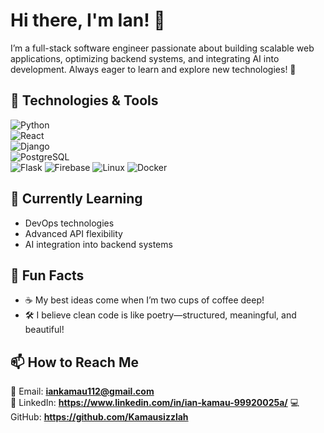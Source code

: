 # Hi there, I'm Ian! 👋  
I’m a full-stack software engineer passionate about building scalable web applications, optimizing backend systems, and integrating AI into development. Always eager to learn and explore new technologies! 🚀  

## 🚀 Technologies & Tools 
![Python](https://img.shields.io/badge/Python-3776AB?style=for-the-badge&logo=python&logoColor=white)  
![React](https://img.shields.io/badge/React-61DAFB?style=for-the-badge&logo=react&logoColor=black)  
![Django](https://img.shields.io/badge/Django-092E20?style=for-the-badge&logo=django&logoColor=white)  
![PostgreSQL](https://img.shields.io/badge/PostgreSQL-336791?style=for-the-badge&logo=postgresql&logoColor=white)  
![Flask](https://img.shields.io/badge/Flask-000000?style=for-the-badge&logo=flask&logoColor=white)
![Firebase](https://img.shields.io/badge/Firebase-FFCA28?style=for-the-badge&logo=firebase&logoColor=black)
![Linux](https://img.shields.io/badge/Linux-FCC624?style=for-the-badge&logo=linux&logoColor=black)
![Docker](https://img.shields.io/badge/Docker-2496ED?style=for-the-badge&logo=docker&logoColor=white)


## 🌱 Currently Learning  
- DevOps technologies 
- Advanced API flexibility  
- AI integration into backend systems  

## 🎯 Fun Facts  
- ☕ My best ideas come when I’m two cups of coffee deep! 
- 🛠️ I believe clean code is like poetry—structured, meaningful, and beautiful!  


## 📫 How to Reach Me  
📧 Email: **iankamau112@gmail.com**  
💼 LinkedIn: **https://www.linkedin.com/in/ian-kamau-99920025a/** 
💻 GitHub: **https://github.com/Kamausizzlah**  


<!--
**Kamausizzlah/Kamausizzlah** is a ✨ _special_ ✨ repository because its `README.md` (this file) appears on your GitHub profile.

Here are some ideas to get you started:

- 🔭 I’m currently working on ...
- 🌱 I’m currently learning ...
- 👯 I’m looking to collaborate on ...
- 🤔 I’m looking for help with ...
- 💬 Ask me about ...
- 📫 How to reach me: ...
- 😄 Pronouns: ...
- ⚡ Fun fact: ...
-->
